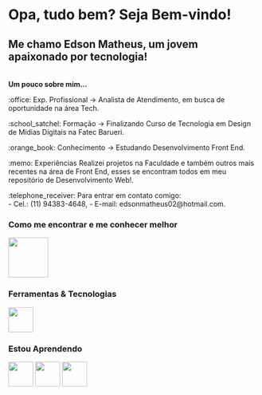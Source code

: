 <!--
**Edsano/Edsano** is a ✨ _special_ ✨ repository because its `README.md` (this file) appears on your GitHub profile.

Here are some ideas to get you started:

- 🔭 I’m currently working on ...
- 🌱 I’m currently learning ...
- 👯 I’m looking to collaborate on ...
- 🤔 I’m looking for help with ...
- 💬 Ask me about ...
- 📫 How to reach me: ...
- 😄 Pronouns: ...
- ⚡ Fun fact: ...
-->

# Opa, tudo bem? Seja Bem-vindo! 
## Me chamo Edson Matheus, um jovem apaixonado por tecnologia!      

<br>
<strong>Um pouco sobre mim...</strong>
<p>:office: Exp. Profissional -> Analista de Atendimento, em busca de oportunidade na área Tech.</p>
<p>:school_satchel: Formação -> Finalizando Curso de Tecnologia em Design de Mídias Digitais na Fatec Barueri.</p>
<p>:orange_book: Conhecimento -> Estudando Desenvolvimento Front End.</p>
<p>:memo: Experiências Realizei projetos na Faculdade e também outros mais recentes na área de Front End, esses se encontram todos em meu repositório de Desenvolvimento Web!.</p>
<p>:telephone_receiver: Para entrar em contato comigo:<br>
- Cel.: (11) 94383-4648, 
- E-mail: edsonmatheus02@hotmail.com.</p>

### Como me encontrar e me conhecer melhor 
<a href="https://www.linkedin.com/in/edson-matheus-b5a0171ba/" target="_blank"> 
<img src="https://cdn.jsdelivr.net/gh/devicons/devicon/icons/linkedin/linkedin-original.svg" href="https://www.linkedin.com/in/edson-matheus-b5a0171ba/" height=80px weight=80px />
</a>

### Ferramentas & Tecnologias
<img src="https://cdn.jsdelivr.net/gh/devicons/devicon/icons/git/git-original.svg" height=50px weight=50px />

### Estou Aprendendo
<div>
<img src="https://cdn.jsdelivr.net/gh/devicons/devicon/icons/html5/html5-original.svg" height=50px weight=50px />      
<img src="https://cdn.jsdelivr.net/gh/devicons/devicon/icons/css3/css3-original.svg" height=50px weight=50px />
<img src="https://cdn.jsdelivr.net/gh/devicons/devicon/icons/javascript/javascript-original.svg" height=50px weight=50px />         
</div>
